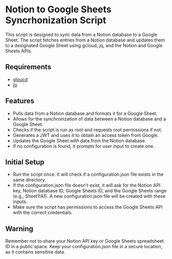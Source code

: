 # Notion to Google Sheets Syncrhonization Script
This script is designed to sync data from a Notion database to a Google Sheet. The script fetches entries from a Notion database and updates them to a designated Google Sheet using gcloud, jq, and the Notion and Google Sheets APIs.

## Requirements
* [gloucd](https://cloud.google.com/sdk/docs/install?hl=de#linux)
* [jq](https://jqlang.github.io/jq/download/)

## Features
* Pulls data from a Notion database and formats it for a Google Sheet.
* Allows for the synchronization of data between a Notion database and a Google Sheet.
* Checks if the script is run as root and requests root permissions if not.
* Generates a JWT and uses it to obtain an access token from Google.
* Updates the Google Sheet with data from the Notion database.
* If no configuration is found, it prompts for user input to create one.

## Initial Setup
* Run the script once. It will check if a configuration.json file exists in the same directory.
* If the configuration.json file doesn't exist, it will ask for the Notion API key, Notion database ID, Google Sheets ID, and the Google Sheets range (e.g., Sheet1!A1). A new configuration.json file will be created with these inputs.
* Make sure the script has permissions to access the Google Sheets API with the correct credentials.

## Warning
Remember not to share your Notion API key or Google Sheets spreadsheet ID in a public space. Keep your configuration.json file in a secure location, as it contains sensitive data.
